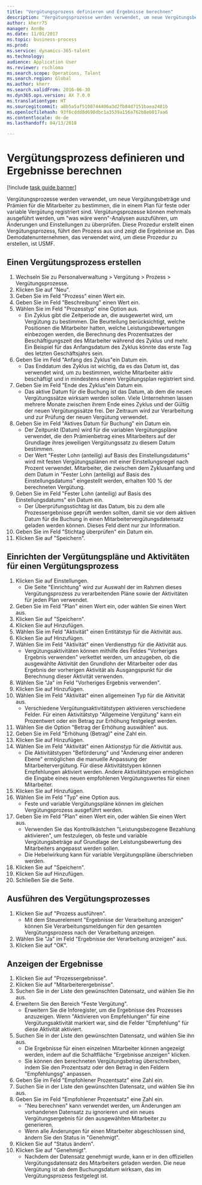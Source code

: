 ```yaml
--- 
title: "Vergütungsprozess definieren und Ergebnisse berechnen"
description: "Vergütungsprozesse werden verwendet, um neue Vergütungsbeträge und Prämien für die Mitarbeiter zu bestimmen, die in einem Plan für feste oder variable Vergütung registriert sind."
author: kherr75
manager: AnnBe
ms.date: 11/01/2017
ms.topic: business-process
ms.prod: 
ms.service: dynamics-365-talent
ms.technology: 
audience: Application User
ms.reviewer: rschloma
ms.search.scope: Operations, Talent
ms.search.region: Global
ms.author: kherr
ms.search.validFrom: 2016-06-30
ms.dyn365.ops.version: AX 7.0.0
ms.translationtype: HT
ms.sourcegitcommit: a8b5a5af5108744406a3d2fb84d7151baea2481b
ms.openlocfilehash: 93f6cddd8d698dbc1a3539a156a762b8e6017aa6
ms.contentlocale: de-de
ms.lasthandoff: 04/13/2018

---
```

# <a name="define-compensation-process-and-calculate-results"></a>Vergütungsprozess definieren und Ergebnisse berechnen

[!include [task guide banner](../../includes/task-guide-banner.md)]

Vergütungsprozesse werden verwendet, um neue Vergütungsbeträge und Prämien für die Mitarbeiter zu bestimmen, die in einem Plan für feste oder variable Vergütung registriert sind. Vergütungsprozesse können mehrmals ausgeführt werden, um "was wäre wenn"-Analysen auszuführen, um Änderungen und Einstellungen zu überprüfen. Diese Prozedur erstellt einen Vergütungsprozess, führt den Prozess aus und zeigt die Ergebnisse an. Das Demodatenunternehmen, das verwendet wird, um diese Prozedur zu erstellen, ist USMF.


## <a name="create-a-compensation-process"></a>Einen Vergütungsprozess erstellen
1. Wechseln Sie zu Personalverwaltung > Vergütung > Prozess > Vergütungsprozesse.
2. Klicken Sie auf "Neu".
3. Geben Sie im Feld "Prozess" einen Wert ein.
4. Geben Sie im Feld "Beschreibung" einen Wert ein.
5. Wählen Sie im Feld "Prozesstyp" eine Option aus.
    * Ein Zyklus gibt die Zeitperiode an, die ausgewertet wird, um Vergütung zu bestimmen. Die Beurteilung berücksichtigt, welche Positionen die Mitarbeiter hatten, welche Leistungsbewertungen einbezogen werden, die Berechnung des Prozentsatzes der Beschäftigungszeit des Mitarbeiter während des Zyklus und mehr. Ein Beispiel für das Anfangsdatum des Zyklus könnte das erste Tag des letzten Geschäftsjahrs sein.  
6. Geben Sie im Feld "Anfang des Zyklus"ein Datum ein.
    * Das Enddatum des Zyklus ist wichtig, da es das Datum ist, das verwendet wird, um zu bestimmen, welche Mitarbeiter aktiv beschäftigt und in mindestens einem Vergütungsplan registriert sind.  
7. Geben Sie im Feld "Ende des Zyklus"ein Datum ein.
    * Das aktive Datum für die Buchung ist das Datum, ab dem die neuen Vergütungssätze wirksam werden sollen. Viele Unternehmen lassen mehrere Monate zwischen ihrem Ende eines Zyklus und der Gültig der neuen Vergütungssätze frei. Der Zeitraum wird zur Verarbeitung und zur Prüfung der neuen Vergütung verwendet.  
8. Geben Sie im Feld "Aktives Datum für Buchung" ein Datum ein.
    * Der Zeitpunkt (Datum) wird für die variablen Vergütungspläne verwendet, die den Prämienbetrag eines Mitarbeiters auf der Grundlage ihres jeweiligen Vergütungssatz zu diesem Datum bestimmen.  
    * Der Wert "Fester Lohn (anteilig) auf Basis des Einstellungsdatums" wird mit festen Vergütungsplänen mit einer Einstellungsregel nach Prozent verwendet.  Mitarbeiter, die zwischen dem Zyklusanfang und dem Datum in "Fester Lohn (anteilig) auf Basis des Einstellungsdatums" eingestellt werden, erhalten 100 % der berechneten Vergütung.  
9. Geben Sie im Feld "Fester Lohn (anteilig) auf Basis des Einstellungsdatums" ein Datum ein.
    * Der Überprüfungsstichtag ist das Datum, bis zu dem alle Prozessergebnisse geprüft werden sollten, damit sie vor dem aktiven Datum für die Buchung in einen Mitarbeitervergütungsdatensatz geladen werden können. Dieses Feld dient nur zur Information.  
10. Geben Sie im Feld "Stichtag überprüfen" ein Datum ein.
11. Klicken Sie auf "Speichern".

## <a name="setup-the-compensation-plans-and-actions-for-a-compensation-process"></a>Einrichten der Vergütungspläne und Aktivitäten für einen Vergütungsprozess
1. Klicken Sie auf Einstellungen.
    * Die Seite "Einrichtung" wird zur Auswahl der im Rahmen dieses Vergütungsprozess zu verarbeitenden Pläne sowie der Aktivitäten für jeden Plan verwendet.  
2. Geben Sie im Feld "Plan" einen Wert ein, oder wählen Sie einen Wert aus.
3. Klicken Sie auf "Speichern".
4. Klicken Sie auf Hinzufügen.
5. Wählen Sie im Feld "Aktivität" einen Entitätstyp für die Aktivität aus.
6. Klicken Sie auf Hinzufügen.
7. Wählen Sie im Feld "Aktivität" einen Verdiensttyp für die Aktivität aus.
    * Vergütungsaktivitäten können mithilfe des Feldes "Vorheriges Ergebnis verwenden" verkettet werden, um anzugeben, ob die ausgewählte Aktivität den Grundlohn der Mitarbeiter oder das Ergebnis der vorherigen Aktivität als Ausgangspunkt für die Berechnung dieser Aktivität verwenden.  
8. Wählen Sie "Ja" im Feld "Vorheriges Ergebnis verwenden".
9. Klicken Sie auf Hinzufügen.
10. Wählen Sie im Feld "Aktivität" einen allgemeinen Typ für die Aktivität aus.
    * Verschiedene Vergütungsaktivitätstypen aktivieren verschiedene Felder. Für einen Aktivitätstyp "Allgemeine Vergütung" kann ein Prozentwert oder ein Betrag zur Erhöhung festgelegt werden.  
11. Wählen Sie die Option "Betrag der Erhöhung auswählen" aus.
12. Geben Sie im Feld "Erhöhung (Betrag)" eine Zahl ein.
13. Klicken Sie auf Hinzufügen.
14. Wählen Sie im Feld "Aktivität" einen Aktionstyp für die Aktivität aus.
    * Die Aktivitätstypen "Beförderung" und "Änderung einer anderen Ebene" ermöglichen die manuelle Anpassung der Mitarbeitervergütung. Für diese Aktivitätstypen können Empfehlungen aktiviert werden. Andere Aktivitätstypen ermöglichen die Eingabe eines neuen empfohlenen Vergütungswertes für einen Mitarbeiter.  
15. Klicken Sie auf Hinzufügen.
16. Wählen Sie im Feld "Typ" eine Option aus.
    * Feste und variable Vergütungspläne können im gleichen Vergütungsprozess ausgeführt werden.  
17. Geben Sie im Feld "Plan" einen Wert ein, oder wählen Sie einen Wert aus.
    * Verwenden Sie das Kontrollkästchen "Leistungsbezogene Bezahlung aktivieren", um festzulegen, ob feste und variable Vergütungsbeträge auf Grundlage der Leistungsbewertung des Mitarbeiters angepasst werden sollen.  
    * Die Hebelwirkung kann für variable Vergütungspläne überschrieben werden.  
18. Klicken Sie auf "Speichern".
19. Klicken Sie auf Hinzufügen.
20. Schließen Sie die Seite.

## <a name="run-the-compensation-process"></a>Ausführen des Vergütungsprozesses
1. Klicken Sie auf "Prozess ausführen".
    * Mit dem Steuerelement "Ergebnisse der Verarbeitung anzeigen" können Sie Verarbeitungsmeldungen für den gesamten Vergütungsprozess nach der Verarbeitung anzeigen.  
2. Wählen Sie "Ja" im Feld "Ergebnisse der Verarbeitung anzeigen" aus.
3. Klicken Sie auf "OK".

## <a name="view-the-results"></a>Anzeigen der Ergebnisse
1. Klicken Sie auf "Prozessergebnisse".
2. Klicken Sie auf "Mitarbeiterergebnisse".
3. Suchen Sie in der Liste den gewünschten Datensatz, und wählen Sie ihn aus.
4. Erweitern Sie den Bereich "Feste Vergütung".
    * Erweitern Sie die Inforegister, um die Ergebnisse des Prozesses anzuzeigen. Wenn "Aktivieren von Empfehlungen" für eine Vergütungsaktivität markiert war, sind die Felder "Empfehlung" für diese Aktivität aktiviert.  
5. Suchen Sie in der Liste den gewünschten Datensatz, und wählen Sie ihn aus.
    * Die Ergebnisse für einen einzelnen Mitarbeiter können angezeigt werden, indem auf die Schaltfläche "Ergebnisse anzeigen" klicken.  
    * Sie können den berechneten Vergütungsbetrag überschreiben, indem Sie den Prozentsatz oder den Betrag in den Feldern "Empfehlungsg" anpassen.  
6. Geben Sie im Feld "Empfohlener Prozentsatz" eine Zahl ein.
7. Suchen Sie in der Liste den gewünschten Datensatz, und wählen Sie ihn aus.
8. Geben Sie im Feld "Empfohlener Prozentsatz" eine Zahl ein.
    * "Neu berechnen" kann verwendet werden, um Änderungen am vorhandenen Datensatz zu ignorieren und ein neues Vergütungsergebnis für den ausgewählten Mitarbeiter zu generieren.  
    * Wenn alle Änderungen für einen Mitarbeiter abgeschlossen sind, ändern Sie den Status in "Genehmigt".  
9. Klicken Sie auf "Status ändern".
10. Klicken Sie auf "Genehmigt".
    * Nachdem der Datensatz genehmigt wurde, kann er in den offiziellen Vergütungsdatensatz des Mitarbeiters geladen werden. Die neue Vergütung ist ab dem Buchungsdatum wirksam, das im Vergütungsprozess festgelegt ist.  


